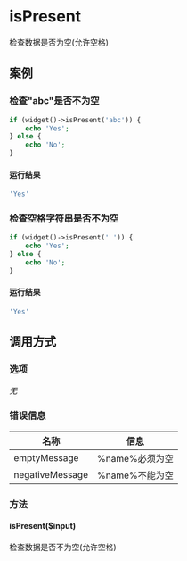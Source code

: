 isPresent
=========

检查数据是否为空(允许空格)

案例
----

### 检查"abc"是否不为空

```php
if (widget()->isPresent('abc')) {
    echo 'Yes';
} else {
    echo 'No';
}
```

#### 运行结果

```php
'Yes'
```

### 检查空格字符串是否不为空

```php
if (widget()->isPresent(' ')) {
    echo 'Yes';
} else {
    echo 'No';
}
```

#### 运行结果

```php
'Yes'
```

调用方式
--------

### 选项

*无*

### 错误信息

名称                   | 信息
-----------------------|------
emptyMessage           | %name%必须为空
negativeMessage        | %name%不能为空

### 方法

#### isPresent($input)
检查数据是否不为空(允许空格)
